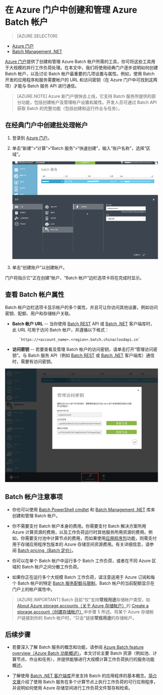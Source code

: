 <properties
	pageTitle="创建 Azure Batch 帐户 | Azure"
	description="了解如何在 Azure 门户中创建 Azure Batch 帐户，以便在云中运行大规模并行工作负荷"
	services="batch"
	documentationCenter=""
	authors="dlepow"
	manager="timlt"
	editor=""/>

<tags
	ms.service="batch"
	ms.date="05/12/2016"
	wacn.date="07/15/2016"/>



# 在 Azure 门户中创建和管理 Azure Batch 帐户

> [AZURE.SELECTOR]
- [Azure 门户](/documentation/articles/batch-account-create-portal/)
- [Batch Management .NET](/documentation/articles/batch-management-dotnet/)

[Azure 门户][azure_portal]提供了创建和管理 Azure Batch 帐户所需的工具，你可将这些工具用于大规模的并行工作负荷处理。在本文中，我们将使用经典门户逐步说明如何创建 Batch 帐户，以及讨论 Batch 帐户最重要的几项设置与属性。例如，使用 Batch 开发的应用程序和服务需要帐户的 URL 和访问密钥（在 Azure 门户中可找到这两项）才能与 Batch 服务 API 进行通信。

>[AZURE.NOTE] Azure 新门户很快会上线，它支持 Batch 服务所提供的部分功能，包括创建帐户及管理帐户设置和属性。开发人员可通过 Batch API 获取 Batch 的完整功能（包括创建和运行作业与任务）。

## 在经典门户中创建批处理帐户

1. 登录到 [Azure 门户][azure_portal]。

2. 单击“新建”>“计算”>“Batch 服务”>“快速创建”，输入“账户名称”，选择“区域”。

     ![创建账户][3]

5. 单击“创建账户”以创建帐户。

  门户将指示它“正在创建”帐户，“Batch 帐户”边栏选项卡将在完成时显示。

## 查看 Batch 帐户属性

Batch 帐户边栏选项卡显示帐户的多个属性，并且可让你访问其他设置，例如访问密钥、配额、用户和存储帐户关联。

* **Batch 帐户 URL** -- 当你使用 [Batch REST][api_rest] API 或 [Batch .NET][api_net] 客户端库时，此 URL 可用于访问 Batch 帐户，并遵循以下格式：

 		 `https://<account_name>.<region>.batch.chinacloudapi.cn`

* **访问密钥** -- 若要查看及管理 Batch 帐户的访问密钥，请单击打开“管理访问密钥”。与 Batch 服务 API（例如 [Batch REST][api_rest] 或 [Batch .NET][api_net] 客户端库）通信时，需要有访问密钥。

 ![批处理帐户密钥][account_keys]



## Batch 帐户注意事项

* 你也可以使用 [Batch PowerShell cmdlet](/documentation/articles/batch-powershell-cmdlets-get-started/) 和 [Batch Management .NET](/documentation/articles/batch-management-dotnet/) 库来创建和管理 Batch 帐户。

* 你不需要支付 Batch 帐户本身的费用。你需要支付 Batch 解决方案所用 Azure 计算资源的费用，以及工作负荷运行时其他服务所用资源的费用。例如，你需要支付池中计算节点的费用，而如果使用[应用程序包](/documentation/articles/batch-application-packages)功能，则需支付用于存储应用程序包版本的 Azure 存储空间资源费用。有关详细信息，请参阅 [Batch pricing（Batch 定价）][batch_pricing]。

* 你可以在单个 Batch 帐户中运行多个 Batch 工作负荷，或者在不同 Azure 区域的 Batch 帐户之间分散工作负荷。

* 如果你正在运行多个大规模 Batch 工作负荷，请注意适用于 Azure 订阅和每个 Batch 帐户的特定 [Batch 服务配额与限制](/documentation/articles/batch-quota-limit/)。Batch 帐户的当前配额显示在门户上的帐户属性中。


> [AZURE.IMPORTANT] Batch 目前“仅”支持**常规用途**存储帐户类型，如 [About Azure storage accounts（关于 Azure 存储帐户）](/documentation/articles/storage-create-storage-account/)的 [Create a storage account（创建存储帐户）](/documentation/articles/storage-create-storage-account/#create-a-storage-account)中步骤 5 所述。将某个 Azure 存储帐户链接到你的 Batch 帐户时，“只会”链接**常规用途**的存储帐户。

## 后续步骤

* 若要深入了解 Batch 服务的概念和功能，请参阅 [Azure Batch feature overview（Azure Batch 功能概述）](/documentation/articles/batch-api-basics/)。本文讨论主要 Batch 资源（例如池、计算节点、作业和任务），并提供能够进行大规模计算工作负荷执行的服务功能概述。

* 了解使用 [Batch .NET 客户端库](/documentation/articles/batch-dotnet-get-started/)开发支持 Batch 的应用程序的基本概念。[简介文章](/documentation/articles/batch-dotnet-get-started/)介绍了使用 Batch 服务在多个计算节点上执行工作负荷的可行应用程序，并说明如何使用 Azure 存储空间进行工作负荷文件暂存和检索。

[api_net]: https://msdn.microsoft.com/library/azure/mt348682.aspx
[api_rest]: https://msdn.microsoft.com/library/azure/Dn820158.aspx

[azure_portal]: https://manage.windowsazure.cn/
[batch_pricing]: /pricing/details/batch/

[3]: ./media/batch-account-create-portal/batch_acct_01.png "Azure 门户中的创建 Batch 服务边栏选项卡"
[account_keys]: ./media/batch-account-create-portal/account_key.PNG

<!---HONumber=Mooncake_0530_2016-->
